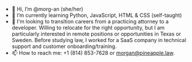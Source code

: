 - 👋 Hi, I’m @morg-an (she/her)
- 🌱 I’m currently learning Python, JavaScript, HTML & CSS (self-taught)
- 💞️ I'm looking to transition careers from a practicing attorney to a developer. Willing to relocate for the right opportunity, but I am particularly interested in remote positions or opportunities in Texas or Sweden. Before studying law, I worked for a SaaS company in technical support and customer onboarding/training.
- 📫 How to reach me: +1 (814) 853-7628 or morgan@pineapple.law. 

<!---
morg-an/morg-an is a ✨ special ✨ repository because its `README.md` (this file) appears on your GitHub profile.
You can click the Preview link to take a look at your changes.
--->
